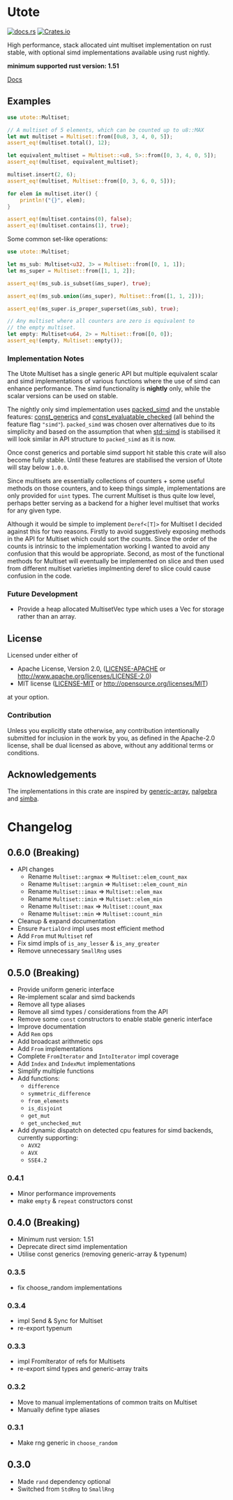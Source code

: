 # Utote

[![docs.rs](https://docs.rs/utote/badge.svg)](https://docs.rs/utote)
[![Crates.io](https://img.shields.io/crates/v/utote.svg)](https://crates.io/crates/utote)

High performance, stack allocated uint multiset implementation on rust stable, 
with optional simd implementations available using rust nightly.

**minimum supported rust version: 1.51**

[Docs](https://docs.rs/utote)

## Examples

```rust
use utote::Multiset;

// A multiset of 5 elements, which can be counted up to u8::MAX
let mut multiset = Multiset::from([0u8, 3, 4, 0, 5]);
assert_eq!(multiset.total(), 12);

let equivalent_multiset = Multiset::<u8, 5>::from([0, 3, 4, 0, 5]);
assert_eq!(multiset, equivalent_multiset);

multiset.insert(2, 6);
assert_eq!(multiset, Multiset::from([0, 3, 6, 0, 5]));

for elem in multiset.iter() {
    println!("{}", elem);
}

assert_eq!(multiset.contains(0), false);
assert_eq!(multiset.contains(1), true);
```

Some common set-like operations:

```rust
use utote::Multiset;

let ms_sub: Multiset<u32, 3> = Multiset::from([0, 1, 1]);
let ms_super = Multiset::from([1, 1, 2]);

assert_eq!(ms_sub.is_subset(&ms_super), true);

assert_eq!(ms_sub.union(&ms_super), Multiset::from([1, 1, 2]));

assert_eq!(ms_super.is_proper_superset(&ms_sub), true);

// Any multiset where all counters are zero is equivalent to
// the empty multiset.
let empty: Multiset<u64, 2> = Multiset::from([0, 0]);
assert_eq!(empty, Multiset::empty());
```

### Implementation Notes

The Utote Multiset has a single generic API but multiple equivalent scalar and 
simd implementations of various functions where the use of simd can enhance 
performance. The simd functionality is **nightly** only, while the scalar 
versions can be used on stable.

The nightly only simd implementation uses [packed_simd] and the unstable 
features: [const_generics] and [const_evaluatable_checked] (all behind the 
feature flag `"simd"`). `packed_simd` was chosen over alternatives due to its 
simplicity and based on the assumption that when [std::simd] is stabilised it 
will look similar in API structure to `packed_simd` as it is now.

Once const generics and portable simd support hit stable this crate will also 
become fully stable. Until these features are stabilised the version of Utote 
will stay below `1.0.0`.

Since multisets are essentially collections of counters + some useful methods 
on those counters, and to keep things simple, implementations are only provided 
for `uint` types. The current Multiset is thus quite low level, perhaps better 
serving as a backend for a higher level multiset that works for any given type.

Although it would be simple to implement `Deref<[T]>` for Multiset I decided 
against this for two reasons. Firstly to avoid suggestively exposing methods in 
the API for Multiset which could sort the counts. Since the order of the counts 
is intrinsic to the implementation working I wanted to avoid any confusion that 
this would be appropriate. Second, as most of the functional methods for 
Multiset will eventually be implemented on slice and then used from different 
multiset varieties implmenting deref to slice could cause confusion in the 
code.

[packed_simd]: https://docs.rs/packed_simd
[const_generics]: https://github.com/rust-lang/rust/issues/44580
[const_evaluatable_checked]: https://github.com/rust-lang/rust/issues/76560
[std::simd]: https://github.com/rust-lang/stdsimd

### Future Development

- Provide a heap allocated MultisetVec type which uses a Vec for storage rather 
  than an array.

## License

Licensed under either of

 * Apache License, Version 2.0, ([LICENSE-APACHE](LICENSE-APACHE) or http://www.apache.org/licenses/LICENSE-2.0)
 * MIT license ([LICENSE-MIT](LICENSE-MIT) or http://opensource.org/licenses/MIT)

at your option.

### Contribution

Unless you explicitly state otherwise, any contribution intentionally submitted
for inclusion in the work by you, as defined in the Apache-2.0 license, shall 
be dual licensed as above, without any additional terms or conditions.

## Acknowledgements

The implementations in this crate are inspired by [generic-array](https://docs.rs/generic-array), 
[nalgebra](https://docs.rs/nalgebra) and [simba](https://docs.rs/simba).

# Changelog

## 0.6.0 (Breaking)
- API changes
  - Rename `Multiset::argmax` => `Multiset::elem_count_max`
  - Rename `Multiset::argmin` => `Multiset::elem_count_min`
  - Rename `Multiset::imax` => `Multiset::elem_max`
  - Rename `Multiset::imin` => `Multiset::elem_min`
  - Rename `Multiset::max` => `Multiset::count_max`
  - Rename `Multiset::min` => `Multiset::count_min`
- Cleanup & expand documentation
- Ensure `PartialOrd` impl uses most efficient method
- Add `From` mut `Multiset` ref
- Fix simd impls of `is_any_lesser` & `is_any_greater`
- Remove unnecessary `SmallRng` uses

## 0.5.0 (Breaking)
- Provide uniform generic interface
- Re-implement scalar and simd backends
- Remove all type aliases
- Remove all simd types / considerations from the API 
- Remove some `const` constructors to enable stable generic interface
- Improve documentation
- Add `Rem` ops
- Add broadcast arithmetic ops
- Add `From` implementations
- Complete `FromIterator` and `IntoIterator` impl coverage
- Add `Index` and `IndexMut` implementations
- Simplify multiple functions
- Add functions: 
  - `difference`
  - `symmetric_difference`
  - `from_elements`
  - `is_disjoint`
  - `get_mut`
  - `get_unchecked_mut`
- Add dynamic dispatch on detected cpu features for simd backends, currently 
  supporting:
  - `AVX2`
  - `AVX`
  - `SSE4.2`

### 0.4.1
- Minor performance improvements
- make `empty` & `repeat` constructors const

## 0.4.0 (Breaking)
- Minimum rust version: 1.51
- Deprecate direct simd implementation
- Utilise const generics (removing generic-array & typenum)

### 0.3.5
- fix choose_random implementations

### 0.3.4
- impl Send & Sync for Multiset
- re-export typenum

### 0.3.3
- impl FromIterator of refs for Multisets
- re-export simd types and generic-array traits

### 0.3.2
- Move to manual implementations of common traits on Multiset
- Manually define type aliases

### 0.3.1
- Make rng generic in `choose_random`

## 0.3.0
- Made `rand` dependency optional
- Switched from `StdRng` to `SmallRng`
